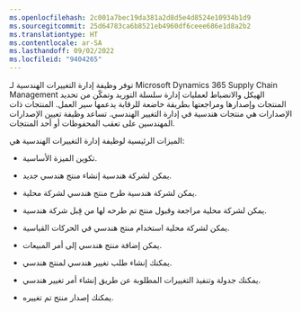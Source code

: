 ```yaml
---
ms.openlocfilehash: 2c001a7bec19da381a2d8d5e4d8524e10934b1d9
ms.sourcegitcommit: 25d64783ca6b8521eb4960df6ceee686e1d8a2b2
ms.translationtype: HT
ms.contentlocale: ar-SA
ms.lasthandoff: 09/02/2022
ms.locfileid: "9404265"
---
```

توفر وظيفة إدارة التغييرات الهندسية لـ Microsoft Dynamics 365 Supply Chain Management الهيكل والانضباط لعمليات إدارة سلسلة التوريد وتمكّن من تحديد المنتجات وإصدارها ومراجعتها بطريقة خاضعة للرقابة يدعمها سير العمل. المنتجات ذات الإصدارات هي منتجات هندسية في إدارة التغيير الهندسي. تساعد وظيفة تعيين الإصدارات المهندسين على تعقب المحفوظات أو أحد المنتجات.

الميزات الرئيسية لوظيفة إدارة التغييرات الهندسية هي:

- تكوين الميزة الأساسية.

- يمكن لشركة هندسية إنشاء منتج هندسي جديد.

- يمكن لشركة هندسية طرح منتج هندسي لشركة محلية.

- يمكن لشركة محلية مراجعة وقبول منتج تم طرحه لها من قِبل شركة هندسية.

- يمكن لشركة محلية استخدام منتج هندسي في الحركات القياسية.

- يمكن إضافة منتج هندسي إلى أمر المبيعات.

- يمكنك إنشاء طلب تغيير هندسي لمنتج هندسي.

- يمكنك جدولة وتنفيذ التغييرات المطلوبة عن طريق إنشاء أمر تغيير هندسي.

- يمكنك إصدار منتج تم تغييره.
